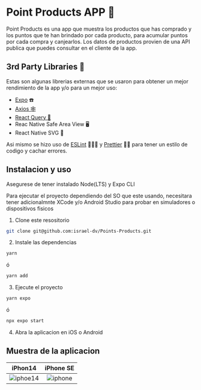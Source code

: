# Point Products APP 📱

Point Products es una app que muestra los productos que has comprado y los puntos que te han brindado por cada producto, para acumular puntos por cada compra y canjearlos. Los datos de productos provien de una API publica que puedes consultar en el cliente de la app.

## 3rd Party Libraries 🥳

Estas son algunas librerias externas que se usaron para obtener un mejor rendimiento de la app y/o para un mejor uso:

- [Expo](https://expo.dev/) ☎️
- [Axios 🕸️](https://axios-http.com/docs/api_intro)
- [React Query 🔋](https://tanstack.com/query/latest)
- Reac Native Safe Area View 🖥️
- React Native SVG 🎇

Asi mismo se hizo uso de [ESLint](https://eslint.org/) 👨🏻‍🔧 y [Prettier](https://prettier.io/) 💅🏽 para tener un estilo de codigo y cachar errores.

## Instalacion y uso

Asegurese de tener instalado Node(LTS) y Expo CLI

Para ejecutar el proyecto dependiendo del SO que este usando, necesitara tener adicionalmnte XCode y/o Android Studio para probar en simuladores o dispositivos fisicos

1. Clone este resositorio
````bash 
git clone git@github.com:israel-dv/Points-Products.git
````

2. Instale las dependencias
```bash 
yarn
```  
ó 
```bash 
yarn add
```

3. Ejecute el proyecto
```bash 
yarn expo
``` 
ó 
```bash 
npx expo start
```

4. Abra la aplicacion en iOS o Android

## Muestra de la aplicacion
iPhon14          |  iPhone SE
:-------------------------:|:-------------------------:
![iphoe14](https://user-images.githubusercontent.com/18078522/212743492-292f6c16-b9f4-44cf-b815-a4de0059d7de.gif) | ![iphone](https://user-images.githubusercontent.com/18078522/212744375-96066251-8597-4c19-a747-e806fc599fc3.gif)


